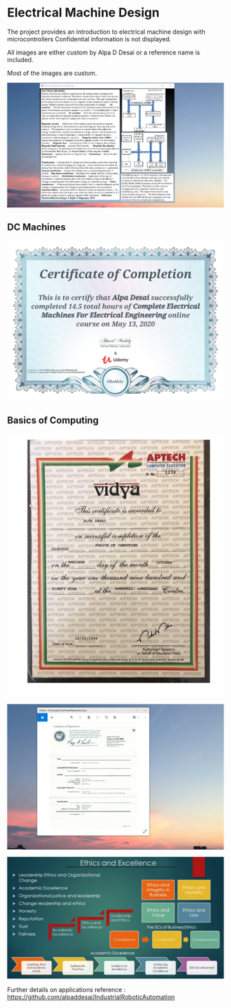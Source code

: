 # Electrical Machine Design

The project provides an introduction to electrical machine design with microcontrollers
Confidential information is not displayed. 

All images are either custom by Alpa D Desai or a reference name is included.

Most of the images are custom. 

![image](ElectricalMachineDesign.png)

## DC Machines
![image](DCMachines.jpg)

## Basics of Computing
![image](BasicsOfComputing.jpg)

![image](USCopyrightCertificate.png)

![image](Ethics.jpg)

Further details on applications reference : https://github.com/alpaddesai/IndustrialRoboticAutomation
